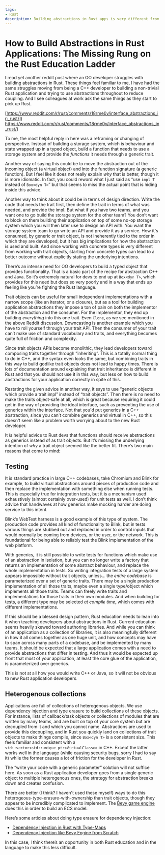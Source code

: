 ```yaml
---
tags:
- Rust
description: Building abstractions in Rust apps is very different from C++ and Java, and the education and tools aren't yet enough.
---
```

# How to Build Abstractions in Rust Applications: The Missing Rung on the Rust Education Ladder

I read yet another reddit post where an OO developer struggles with building abstractions in Rust. These things feel familiar to me, I have had the same struggles moving from being a C++ developer to building a non-trivial Rust application and trying to use abstractions throughout to reduce coupling. And I see colleagues at work ask the same things as they start to pick up Rust.

[https://www.reddit.com/r/rust/comments/18rme0v/interface_abstractions_in_rust/](
https://www.reddit.com/r/rust/comments/18rme0v/interface_abstractions_in_rust/)

To me, the most helpful reply in here was a reframing or changing of perspective. Instead of building a storage system, which is behaviour and state wrapped up in a typed object, build a function that needs to use a storage system and provide the *functions* it needs through a generic trait.

Another way of saying this could be to move the abstraction out of the incoming object (a virtual object) and into the function signature (a generic function). But I feel like it does not really explain *why* that is better, though it is more idiomatic. In fact, you could reword what I just said as “use `impl T` instead of `Box<dyn T>`” but that seems to miss the actual point that is hiding inside this advice.

Another way to think about it could be in terms of design direction. Write the code that needs the trait first, then define the trait in terms of what was needed, and provide the impl. But what if you have two teams, and you want one to go build the storage system for the other team? You don’t want to block on them building their application on top of some no-op storage system which you will then later use to design an API with. You want the storage system team to go write an API and provide it as a service. How it's consumed, by generic or trait object, is not ineherently tied to the order in which they are developed, but it has big implications for how the abstraction is used and built. And since working with concrete types is very different from working with trait objects, starting from concrete types can lead to a better outcome without explicitly stating the underlying intentions.

There’s an intense need for OO developers to build a typed object that provides functionality. That is a basic part of the recipe for abstraction C++ and Java. So it’s extremely natural for devs to end up at `Box<dyn T>`, which provides for this need but does so very poorly and in a way that ends up feeling like you’re fighting the Rust language.

Trait objects can be useful for small independent implementations with a narrow scope (like an iterator, or a closure), but as a tool for building application abstractions they impose a ton of pain on both the implementor of the abstraction and the consumer. For the implementor, they end up building *everything* into this one trait. Even `Clone`, as we see mentioned in the above Reddit discussion. Downcasting is another example which you have to roll yourself through your trait API. Then the consumer of your trait can’t make use of standard vocabulary and traits, and everything becomes quite full of friction and complexity.

Since trait objects APIs become monolithic, they lead developers toward composing traits together through “inheriting”. This is a totally normal thing to do in C++, and the syntax even looks the same, but combining traits in this way to build godlike trait objects does not lead to happy times. There is lots of documentation around explaining that trait inheritance is different in Rust and that you should not use it in this way, but less on how to build abstractions for your application correctly in spite of this.

Restating the given advice in another way, it says to use “generic objects which provide a trait impl” instead of “trait objects”. Then there is no need to make the traits object-safe at all, which is great because requiring it could get in the way of providing the ideal interface, such as preventing the use of generics within the interface. Not that you'd put generics in a C++ abstraction, since you can't combine generics and virtual in C++, so this doesn't seem like a problem worth worrying about to the new Rust developer.

It *is* helpful advice to Rust devs that functions should receive abstractions as generics instead of as trait objects. But it’s missing the underlying intention of *why* a trait object seemed like the better fit. There’s two main reasons that come to mind:

## Testing

It is standard practice in large C++ codebases, take Chromium and Blink for example, to build virtual abstractions around pieces of production code and then replace the implementation with something else when running tests. This is especially true for integration tests, but it is a mechanism used exhaustively (almost certainly over-used) for unit tests as well. I don’t think advice that handwaves at how generics make mocking harder are doing service to this intent.

Blink’s WebTest harness is a good example of this type of system. The production code provides all kind of functionality to Blink, but in tests various things are stubbed out and replaced in order to control inputs that would normally be coming from devices, or the user, or the network. This is foundational for being able to reliably test the Blink implementation of the web platform.

With generics, it is still possible to write tests for functions which make use of an abstraction in isolation, but you can no longer write a factory that returns an implementation of some abstract behaviour, and replace the whole implementation in tests. So writing integration tests of a large system appears impossible without trait objects, unless... the *entire codebase* is parameterized over a set of generic traits. There may be a single production implementation of all those traits, maybe even a single type/object which implements all those traits. Teams can freely write traits and implementations for those traits in their own modules. And when building for tests, a different type may be selected *at compile time*, which comes with different implementations.

If this should be a blessed design pattern, Rust education needs to lean into it when teaching developers about abstractions in Rust. Current education seems heavily skewed toward authoring libraries. And while you can think of an application as a collection of libraries, it is also meaningfully different in how it all comes together as one huge unit, and how concepts may have to span across many parts of a codebase, and be implemented by many teams. It should be expected that a large application comes with a need to provide abstractions that differ in testing. And thus it would be expected up front that most of your application, at least the core glue of the application, is parameterized over generics.

This is not at all how you would write C++ or Java, so it will not be obvious to new Rust application developers.

## Heterogenous collections

Applications are full of collections of heterogenous objects. We use dependency injection and type erasure to build collections of these objects. For instance, lists of callback/task objects or collections of modules that are written by many teams, and are built on top of your core system but are decoupled from it and which you cannot name. Abstractions are used to provide this decoupling, and in Rust you quickly land on collections of trait objects to make things compile, since `Box<dyn T>` is a consistent size. This feels familiar and consistent with a `std::vector<std::unique_ptr<VirtualClass>>` in C++. Except the latter works well in the language (while causing security bugs, sorry I had to say it) while the former causes a lot of friction for the developer in Rust.

The “write your code with a generic parameter” solution will not suffice here. As soon as a Rust application developer goes from a single generic object to multiple heterogenous ones, the strategy for abstraction breaks down and creates confusion.

There are better (I think? I haven't used these myself) ways to do this heterogeous-type-erasure-with-ownership than trait objects, though they appear to be incredibly complicated to implement. The [Bevy game engine](https://bevyengine.org/) does this in order to build an ECS model.

Here’s some articles about doing type erasure for dependency injection:
- [Dependency Injection in Rust with Type-Maps](https://nickbryan.co.uk/software/using-a-type-map-for-dependency-injection-in-rust/)
- [Dependency Injection like Bevy Engine from Scratch](https://promethia-27.github.io/dependency_injection_like_bevy_from_scratch/introductions.html)

In this case, I think there’s an opportunity in both Rust education and in the language to make this less difficult.